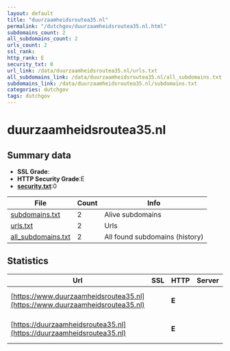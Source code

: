 ```yaml
---
layout: default
title: "duurzaamheidsroutea35.nl"
permalink: "/dutchgov/duurzaamheidsroutea35.nl.html"
subdomains_count: 2
all_subdomains_count: 2
urls_count: 2
ssl_rank: 
http_rank: E
security_txt: 0
url_link: /data/duurzaamheidsroutea35.nl/urls.txt
all_subdomains_link: /data/duurzaamheidsroutea35.nl/all_subdomains.txt
subdomains_link: /data/duurzaamheidsroutea35.nl/subdomains.txt
categories: dutchgov
tags: dutchgov
---
```



# duurzaamheidsroutea35.nl
## Summary data


 - **SSL Grade**:
 - **HTTP Security Grade**:E
 - **[security.txt](https://www.digitaleoverheid.nl/nieuws/standaard-security-txt-nu-verplicht-voor-overheid/)**:0


| File       | Count | Info |
|------------|-------|------|
|[subdomains.txt](/DutchGovScope/data/duurzaamheidsroutea35.nl/subdomains.txt)|2|Alive subdomains|
|[urls.txt](/DutchGovScope/data/duurzaamheidsroutea35.nl/urls.txt)|2|Urls|
|[all_subdomains.txt](/DutchGovScope/data/duurzaamheidsroutea35.nl/all_subdomains.txt)|2|All found subdomains (history)|


## Statistics


| Url | SSL | HTTP | Server | Cookie | HSTS | CORS | CTO | CSP | XFO | XXP | RP |FP| Tech |Title |
|--------|-------|-------|------|------|------|------|------|------|------|------|------|------|------|------|
|[https://www.duurzaamheidsroutea35.nl](https://www.duurzaamheidsroutea35.nl)| | **E**|| | | | | | | | :white_check_mark: | |HSTS Microsoft ASP.NET|Object moved|
|[https://duurzaamheidsroutea35.nl](https://duurzaamheidsroutea35.nl)| | **E**|| | | | | | | | :white_check_mark: | |HSTS Microsoft ASP.NET|Object moved|

